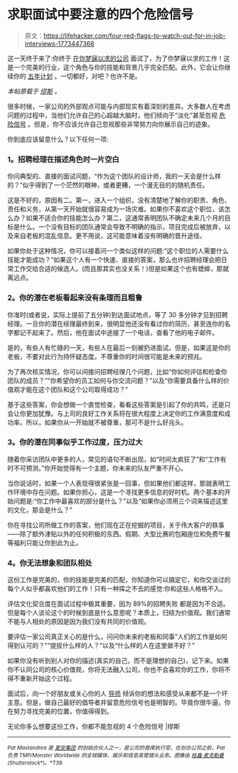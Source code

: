 # 求职面试中要注意的四个危险信号

> 原文：<https://lifehacker.com/four-red-flags-to-watch-out-for-in-job-interviews-1773447368>

这一天终于来了:你终于 [在你梦寐以求的公司](https://www.themuse.com/advice/how-to-keep-your-cool-when-you-interview-with-your-dream-company) 面试了，为了你梦寐以求的工作！这是一个完美的行业，这个角色与你的技能和背景几乎完全匹配。此外，它会让你继续你的 [五年计划](https://www.themuse.com/advice/5-reasons-why-you-should-take-your-5year-planand-throw-it-away) 。一切都好，对吧？也许不是。



*本帖原载于* [*缪斯*](https://www.themuse.com/advice/4-red-flags-you-cant-ignoreno-matter-how-badly-you-want-the-job) *。*

很多时候，一家公司的外部观点可能与内部现实有着深刻的差异。大多数人在考虑问题的过程中，当他们允许自己的心超越大脑时，他们倾向于“淡化”甚至忽视 [危险信号](https://www.themuse.com/advice/5-signs-you-should-run-from-an-interview-and-never-look-back) 。但是，你不应该允许自己忽视那些非常努力向你展示自己的迹象。

你到底应该留意什么？以下任何一项:

### **1。招聘经理在描述角色时一片空白**

你问典型的、直接的面试问题，“作为这个团队的设计师，我的一天会是什么样的？”似乎得到了一个茫然的眼神，或者更糟，一个漫无目的的随机责任。

这是不好的，原因有二。第一，进入一个组织，没有清楚地了解你的职责、角色、责任和义务，从第一天开始就很容易成为一场灾难。如果你不喜欢这个职位，该怎么办？如果不适合你的技能怎么办？第二，这通常表明团队不确定未来几个月的目标是什么。一个没有目标的团队通常会导致不明确的指示，项目完成后被放弃，以及来自老板的混乱信息。更不用说，这可能意味着没有明确的晋升途径。

如果你处于这种情况，你可以接着问一个类似这样的问题:“这个职位的人需要什么技能才能成功？”如果这个人有一个快速、直接的答案，那么也许招聘经理会把日常工作交给合适的候选人。(而且那其实也没关系！)但是如果这个也有蟋蟀，那就离远点。

### **2。你的潜在老板看起来没有条理而且粗鲁**

你准时(或者说，实际上提前了五分钟)到达面试地点，等了 30 多分钟才见到招聘经理。一旦你的潜在经理最终到来，很明显他还没有看过你的简历，甚至连你的名字都记不起来了。然后，他在面试中途接了一个电话，查看了他的电子邮件。

是的，有些人有忙碌的一天，有些人在最后一刻被扔进面试。但是，如果这是你的老板，不要对此行为持怀疑态度。不尊重你的时间很可能是未来的预兆。

为了再次核实情况，你可以间接问招聘经理几个问题，比如“你如何评估和检查你团队的成员？”"你希望你的员工如何与你交流问题？"以及“你需要具备什么样的价值观才能在这个团队和这个公司取得成功？”

基于这些答案，你会想做一个直觉检查，看看这些答案是引起了你的共鸣，还是只会让你更加犹豫。与上司的良好工作关系将在很大程度上决定你的工作满意度和成功率。所以，如果你从一开始就不被尊重，那可不是什么好兆头。

### **3。你的潜在同事似乎工作过度，压力过大**

随着你采访团队中更多的人，常见的语句不断出现，如“时间太疯狂了”和“工作有时不可预测。”你开始觉得有一个主题，你未来的队友严重不开心。

当你说话时，如果一个人表现得很紧张是一回事，但如果他们都这样，那就表明工作环境中存在问题。如果你担心，这是一个寻找更多信息的好时机。两个基本的开始问题是:“你工作中最喜欢的部分是什么？”以及“如果你必须用三个词来描述这里的文化，那会是什么？”

你在寻找公司所做工作的答案，他们现在正在挖掘的项目，关于伟大客户的轶事——除了额外津贴以外的任何积极的东西。假期、大型比赛的包厢座位和免费午餐等福利只能让你到此为止。

### **4。你无法想象和团队相处**

这份工作是完美的，你的技能是完美的匹配，你知道你可以搞定它，和你交谈过的每个人似乎都喜欢他们的工作！只有一种挥之不去的感觉:你和这些人格格不入。

评估文化契合度在面试过程中极其重要，因为 89%的招聘失败 都是因为不合适。但是每个人谈论这个的时候到底是什么意思呢？本质上，归结为价值观。我们通常不能与人相处的原因是因为我们没有共同的价值观。

要评估一家公司真正关心的是什么，问问你未来的老板和同事“人们的工作是如何得到认可的？”“提拔什么样的人？”以及“什么样的人在这里做不好？”

如果你没有听到别人对你的描述(真实的自己，而不是理想的自己)，记下来。如果你不认同公司的核心价值观，你将无法融入公司，你也不会喜欢你的工作，你将不得不重新开始这个过程。

面试后，向一个好朋友或关心你的人 [导师](https://www.themuse.com/advice/9-tips-for-findingand-gettingthe-perfect-mentor) 倾诉你的想法和感受从来都不是一个坏主意。但是，做自己最好的倡导者并留意危险信号也是明智的。毕竟你很牛逼，你在努力寻找完美的位置，你值得得到。

无论你多么想要这份工作，你都不能忽视的 4 个危险信号 |缪斯

* * *

<small>*Pat Mastandrea 是*</small> [<small>*夏安集团*</small>](http://www.cheyennegroup.com/) <small>*的创始合伙人之一，是公司的首席执行官。在创办公司之前，Pat 负责 TMP/Monster Worldwide 的全球媒体、娱乐和信息高管猎头业务。图像由*</small> [<small>*桂鑫·麦克勒曼*</small>](http://www.shutterstock.com/pic-263760359/stock-photo-great-illustration-of-a-businessman-who-is-exposed-as-a-shark-in-real-life-by-a-clever.html)<small>*(*</small><small>*Shutterstock*</small><small>*)。*T39</small>